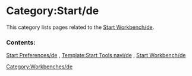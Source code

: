 # Category:Start/de
This category lists pages related to the [Start Workbench/de](Start_Workbench/de.md).

### Contents:

[Start Preferences/de](Start_Preferences/de.md) , [Template:Start Tools navi/de](Template:Start_Tools_navi/de.md) , [Start Workbench/de](Start_Workbench/de.md)

[Category:Workbenches/de](Category:Workbenches/de.md)
